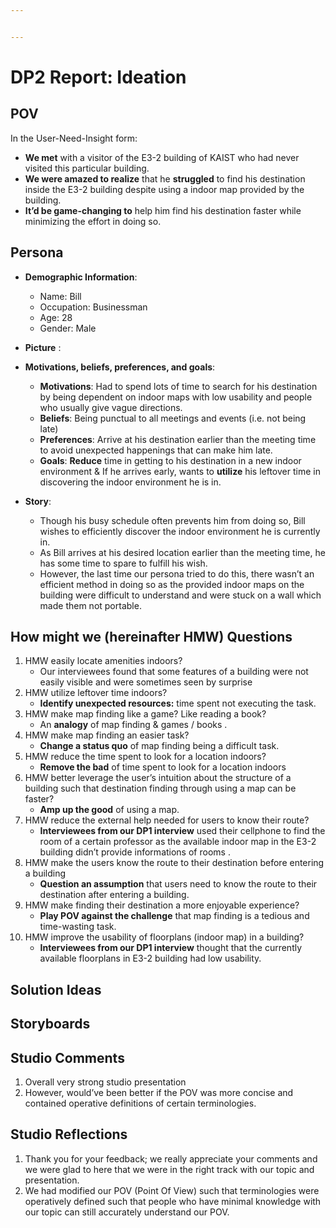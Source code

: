 ```yaml
---


---
```


<h1 id="dp2-report-ideation">DP2 Report: Ideation</h1>
<h2 id="pov">POV</h2>
<p>In the User-Need-Insight form:</p>
<ul>
<li><strong>We met</strong> with a visitor of the E3-2 building of KAIST who had never visited this particular building.</li>
<li><strong>We were amazed to realize</strong> that he <strong>struggled</strong> to find his destination inside the E3-2 building despite using a indoor map provided by the building.</li>
<li><strong>It’d be game-changing to</strong> help him find his destination faster while minimizing the effort in doing so.</li>
</ul>
<h2 id="persona">Persona</h2>
<ul>
<li>
<p><strong>Demographic Information</strong>:</p>
<ul>
<li>Name: Bill</li>
<li>Occupation: Businessman</li>
<li>Age: 28</li>
<li>Gender:  Male</li>
</ul>
</li>
<li>
<p><strong>Picture</strong> :<br>
<img src="https://lh5.googleusercontent.com/5lmcMTezBwJpUN5709U6eyuzsSNN7nrjojOUQoOzpmaYxTtFJBAmpmGfXpnox3U6cgJ4dDiu6Gk_9yldTPKWIWyE3W6dyNpcGfwfmEu4yCVX8YDbxjYmI1BjNo4p7FDsdFD-pyznoFE" alt=""></p>
</li>
<li>
<p><strong>Motivations, beliefs, preferences, and goals</strong>:</p>
<ul>
<li><strong>Motivations</strong>: Had to spend lots of time to search for his destination by being dependent on indoor maps with low usability and people who usually give vague directions.</li>
<li><strong>Beliefs</strong>: Being punctual to all meetings and events (i.e. not being late)</li>
<li><strong>Preferences</strong>: Arrive at his destination earlier than the meeting time to avoid unexpected happenings that can make him  late.</li>
<li><strong>Goals</strong>:  <strong>Reduce</strong> time in getting to his destination in a new indoor environment &amp; If he arrives early, wants to <strong>utilize</strong> his leftover time in discovering the indoor environment he is in.</li>
</ul>
</li>
<li>
<p><strong>Story</strong>:</p>
<ul>
<li>Though his busy schedule often prevents him from doing so, Bill wishes to efficiently discover the indoor environment he is currently in.</li>
<li>As Bill arrives at his desired location earlier than the meeting time, he has some time to spare to fulfill his wish.</li>
<li>However, the last time our persona tried to do this, there wasn’t an efficient method in doing so as the provided indoor maps on the building were difficult to understand and were stuck on a wall which made them not portable.</li>
</ul>
</li>
</ul>
<h2 id="how-might-we-hereinafter-hmw-questions">How might we (hereinafter HMW) Questions</h2>
<ol>
<li>HMW easily locate amenities indoors?
<ul>
<li>Our interviewees found that some features of a building were not easily visible and were sometimes seen by surprise</li>
</ul>
</li>
<li>HMW utilize leftover time indoors?
<ul>
<li><strong>Identify unexpected resources:</strong> time spent not executing the task.</li>
</ul>
</li>
<li>HMW make map finding like a game? Like reading a book?
<ul>
<li>An <strong>analogy</strong> of map finding &amp; games / books .</li>
</ul>
</li>
<li>HMW make map finding an easier task?
<ul>
<li><strong>Change a status quo</strong> of map finding being a difficult task.</li>
</ul>
</li>
<li>HMW reduce the time spent to look for a location indoors?
<ul>
<li><strong>Remove the bad</strong> of time spent to look for a location indoors</li>
</ul>
</li>
<li>HMW better leverage the user’s intuition about the structure of a building such that destination finding through using a map can be faster?
<ul>
<li><strong>Amp up the good</strong> of using a map.</li>
</ul>
</li>
<li>HMW reduce the external help needed for users to know their route?
<ul>
<li><strong>Interviewees from our DP1 interview</strong> used their cellphone to find the room of a certain professor as the available indoor map in the E3-2 building didn’t provide informations of rooms .</li>
</ul>
</li>
<li>HMW make the users know the route to their destination before entering a building
<ul>
<li><strong>Question an assumption</strong> that users need to know the route to their destination after entering a building.</li>
</ul>
</li>
<li>HMW make finding their destination a more enjoyable experience?
<ul>
<li><strong>Play POV against the challenge</strong>  that map finding is a tedious and time-wasting task.</li>
</ul>
</li>
<li>HMW improve the usability of floorplans (indoor map) in a building?
<ul>
<li><strong>Interviewees from our DP1 interview</strong> thought that the currently available floorplans in E3-2 building had low usability.</li>
</ul>
</li>
</ol>
<h2 id="solution-ideas">Solution Ideas</h2>
<h2 id="storyboards">Storyboards</h2>
<h2 id="studio-comments">Studio Comments</h2>
<ol>
<li>Overall very strong studio presentation</li>
<li>However, would’ve been better if the POV was more concise and contained operative definitions of certain terminologies.</li>
</ol>
<h2 id="studio-reflections">Studio Reflections</h2>
<ol>
<li>Thank you for your feedback; we really appreciate your comments and we were glad to here that we were in the right track with our topic and presentation.</li>
<li>We had modified our POV (Point Of View) such that terminologies were operatively defined such that people who have minimal knowledge with our topic can still accurately understand our POV.</li>
</ol>

